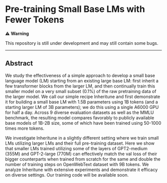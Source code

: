 # Pre-training Small Base LMs with Fewer Tokens

⚠️ **Warning**

This repository is still under development and may still contain some bugs. 

---

## Abstract
We study the effectiveness of a simple approach to develop a small base language model (LM) starting from an existing large base LM: first inherit a few transformer blocks from the larger LM, and then continually train this smaller model on a very small subset (0.1\%) of the raw pretraining data of the larger model. We call our simple recipe Inheritune and first demonstrate it for building a small base LM with 1.5B parameters using 1B tokens (and a starting larger LM of 3B parameters); we do this using a single A6000 GPU for half a day. Across 9 diverse evaluation datasets as well as the MMLU benchmark, the resulting model compares favorably to publicly available base models of 1B-2B size, some of which have been trained using 50-1000 times more tokens. 

We investigate Inheritune in a slightly different setting where we train small LMs utilizing larger LMs and their full pre-training dataset. Here we show that smaller LMs trained utilizing some of the layers of GPT2-medium (355M) and GPT-2-large (770M) can effectively match the val loss of their bigger counterparts when trained from scratch for the same and double the number of training steps on OpenWebText dataset with 9B tokens. We analyze Inheritune with extensive experiments and demonstrate it efficacy on diverse settings. Our training code will be available soon. 
